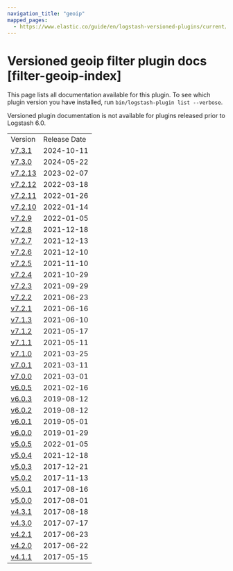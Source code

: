 ```yaml
---
navigation_title: "geoip"
mapped_pages:
  - https://www.elastic.co/guide/en/logstash-versioned-plugins/current/filter-geoip-index.html
---
```


# Versioned geoip filter plugin docs [filter-geoip-index]

This page lists all documentation available for this plugin. To see which plugin version you have installed, run `bin/logstash-plugin list --verbose`.

Versioned plugin documentation is not available for plugins released prior to Logstash 6.0.

| | |
| :- | :- |
| Version | Release Date |
| [v7.3.1](v7-3-1-plugins-filters-geoip.md) | 2024-10-11 |
| [v7.3.0](v7-3-0-plugins-filters-geoip.md) | 2024-05-22 |
| [v7.2.13](v7-2-13-plugins-filters-geoip.md) | 2023-02-07 |
| [v7.2.12](v7-2-12-plugins-filters-geoip.md) | 2022-03-18 |
| [v7.2.11](v7-2-11-plugins-filters-geoip.md) | 2022-01-26 |
| [v7.2.10](v7-2-10-plugins-filters-geoip.md) | 2022-01-14 |
| [v7.2.9](v7-2-9-plugins-filters-geoip.md) | 2022-01-05 |
| [v7.2.8](v7-2-8-plugins-filters-geoip.md) | 2021-12-18 |
| [v7.2.7](v7-2-7-plugins-filters-geoip.md) | 2021-12-13 |
| [v7.2.6](v7-2-6-plugins-filters-geoip.md) | 2021-12-10 |
| [v7.2.5](v7-2-5-plugins-filters-geoip.md) | 2021-11-10 |
| [v7.2.4](v7-2-4-plugins-filters-geoip.md) | 2021-10-29 |
| [v7.2.3](v7-2-3-plugins-filters-geoip.md) | 2021-09-29 |
| [v7.2.2](v7-2-2-plugins-filters-geoip.md) | 2021-06-23 |
| [v7.2.1](v7-2-1-plugins-filters-geoip.md) | 2021-06-16 |
| [v7.1.3](v7-1-3-plugins-filters-geoip.md) | 2021-06-10 |
| [v7.1.2](v7-1-2-plugins-filters-geoip.md) | 2021-05-17 |
| [v7.1.1](v7-1-1-plugins-filters-geoip.md) | 2021-05-11 |
| [v7.1.0](v7-1-0-plugins-filters-geoip.md) | 2021-03-25 |
| [v7.0.1](v7-0-1-plugins-filters-geoip.md) | 2021-03-11 |
| [v7.0.0](v7-0-0-plugins-filters-geoip.md) | 2021-03-01 |
| [v6.0.5](v6-0-5-plugins-filters-geoip.md) | 2021-02-16 |
| [v6.0.3](v6-0-3-plugins-filters-geoip.md) | 2019-08-12 |
| [v6.0.2](v6-0-2-plugins-filters-geoip.md) | 2019-08-12 |
| [v6.0.1](v6-0-1-plugins-filters-geoip.md) | 2019-05-01 |
| [v6.0.0](v6-0-0-plugins-filters-geoip.md) | 2019-01-29 |
| [v5.0.5](v5-0-5-plugins-filters-geoip.md) | 2022-01-05 |
| [v5.0.4](v5-0-4-plugins-filters-geoip.md) | 2021-12-18 |
| [v5.0.3](v5-0-3-plugins-filters-geoip.md) | 2017-12-21 |
| [v5.0.2](v5-0-2-plugins-filters-geoip.md) | 2017-11-13 |
| [v5.0.1](v5-0-1-plugins-filters-geoip.md) | 2017-08-16 |
| [v5.0.0](v5-0-0-plugins-filters-geoip.md) | 2017-08-01 |
| [v4.3.1](v4-3-1-plugins-filters-geoip.md) | 2017-08-18 |
| [v4.3.0](v4-3-0-plugins-filters-geoip.md) | 2017-07-17 |
| [v4.2.1](v4-2-1-plugins-filters-geoip.md) | 2017-06-23 |
| [v4.2.0](v4-2-0-plugins-filters-geoip.md) | 2017-06-22 |
| [v4.1.1](v4-1-1-plugins-filters-geoip.md) | 2017-05-15 |
